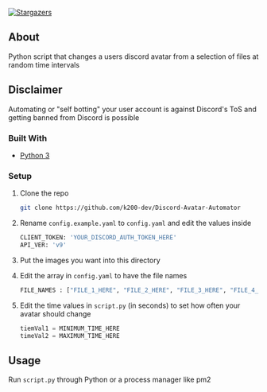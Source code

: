 [![Stargazers][stars-shield]][stars-url]

## About

Python script that changes a users discord avatar from a selection of files at random time intervals

## Disclaimer

Automating or "self botting" your user account is against Discord's ToS and getting banned from Discord is possible 

### Built With

* [Python 3](https://www.python.org/)

### Setup

1. Clone the repo
   ```sh
   git clone https://github.com/k200-dev/Discord-Avatar-Automator
   ```
2. Rename `config.example.yaml` to `config.yaml` and edit the values inside
   ```sh
   CLIENT_TOKEN: 'YOUR_DISCORD_AUTH_TOKEN_HERE'
   API_VER: 'v9'
   ```
3. Put the images you want into this directory

4. Edit the array in `config.yaml` to have the file names
   ```python
   FILE_NAMES : ["FILE_1_HERE", "FILE_2_HERE", "FILE_3_HERE", "FILE_4_HERE"]
   ```

5. Edit the time values in `script.py` (in seconds) to set how often your avatar should change
   ```python
   tiemVal1 = MINIMUM_TIME_HERE
   timeVal2 = MAXIMUM_TIME_HERE
   ```

## Usage

Run `script.py` through Python or a process manager like pm2

[stars-shield]: https://img.shields.io/github/stars/k200-dev/Discord-Avatar-Automator.svg?style=for-the-badge
[stars-url]: https://github.com/k200-dev/Discord-Avatar-Automator/stargazers
